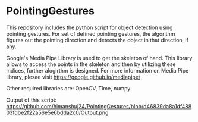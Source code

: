 # PointingGestures
This repository includes the python script for object detection using pointing gestures. For set of defined pointing gestures, the algorithm figures out the pointing direction and detects the object in that direction, if any.

Google's Media Pipe Library is used to get the skeleton of hand. This library allows to access the points in the skeleton and then by utilizing these indices, further alogirthm is designed. For more information on Media Pipe library, plesae visit https://google.github.io/mediapipe/

Other required libraries are:
OpenCV, Time, numpy

Output of this script:
https://github.com/himanshuj24/PointingGestures/blob/d46839da8a1df48803fdbe2f22a56e5e6bdda2c0/Output.png


